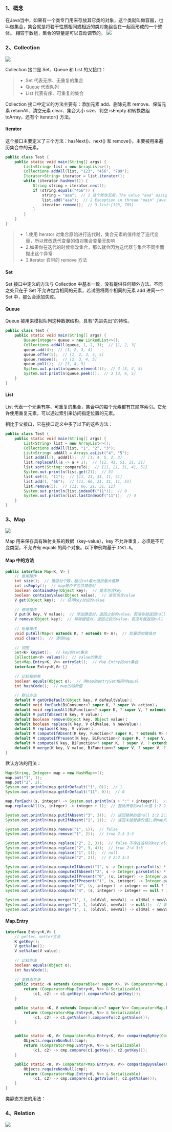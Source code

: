### 1、概念

在Java当中，如果有一个类专门用来存放其它类的对象，这个类就叫做容器，也叫做集合，集合就是将若干性质相同或相近的类对象组合在一起而形成的一个整体。
相较于数组，集合的容量是可以自动调节的。
![](imgs/CollectionAndMap.gif)



### 2、Collection

![](imgs/Collection.webp)

Collection 接口是 Set、Queue 和 List 的父接口：

> * Set 代表无序、无重复的集合
> * Queue 代表队列
> * List 代表有序、可重复的集合

Collection 接口中定义的方法主要有：添加元素 add、删除元素 remove、保留元素 retainAll、清空元素 clear、集合大小 size、判空 isEmpty 和转换数组 toArray，还有个 iterator() 方法。

#### Iterator

这个接口主要定义了三个方法：hasNext()、next() 和 remove()，主要被用来遍历集合中的元素。

```java
public class Test {
    public static void main(String[] args) {
        List<String> list = new ArrayList<>();
        Collections.addAll(list, "123", "456", "789");
        Iterator<String> iterator = list.iterator();
        while (iterator.hasNext()) {
            String string = iterator.next();
            if (string.equals("456")) {
                string = "aaa";  // 1 这个修改无用，The value "aaa" assigned to 'string' is never used
                list.add("aaa");  // 2 Exception in thread "main" java.util.ConcurrentModificationException
                iterator.remove();  // 3 list:[123, 789]
            }
        }
    }
}
```

> * 1.使用 Iterator 对集合原始进行迭代时，集合元素的值传给了迭代变量，所以修改迭代变量的值对集合变量无影响
> * 2.如果你在迭代的时候修改集合，那么就会因为迭代器与集合不同步而抛出这个异常
> * 3.Iterator 自带的 remove 方法

#### Set

Set 接口中定义的方法与 Collection 中基本一致，没有提供任何额外方法。不同之处只在于 Set 不允许包含相同的元素，若试图将两个相同的元素 add 进同一个 Set 中，那么会添加失败。 

#### Queue

Queue 被用来模拟队列这种数据结构，具有“先进先出”的特性。

```java
public class Test {
    public static void main(String[] args) {
        Queue<Integer> queue = new LinkedList<>();
        Collections.addAll(queue, 1, 2, 3);  // [1, 2, 3]
        queue.add(4);  // [1, 2, 3, 4]
        queue.offer(5);  // [1, 2, 3, 4, 5]
        queue.remove();  // [2, 3, 4, 5]
        queue.poll();  // [3, 4, 5]
        System.out.println(queue.element());  // 3 [3, 4, 5]
        System.out.println(queue.peek());  // 3 [3, 4, 5]
    }
}
```

#### List

List 代表一个元素有序、可重复的集合，集合中的每个元素都有其顺序索引。它允许使用重复元素，可以通过索引来访问指定位置的元素。

相比于父接口，它在接口定义中多了以下的这些方法：

```java
public class Test {
    public static void main(String[] args) {
        List<String> list = new ArrayList<>();
        Collections.addAll(list, "1", "2", "3");
        List<String> addAll = Arrays.asList("4", "5");
        list.addAll(1, addAll);  // [1, 4, 5, 2, 3]
        list.replaceAll(a -> a + 1);  // [11, 41, 51, 21, 31]
        list.sort(String::compareTo);  // [11, 21, 31, 41, 51]
        System.out.println(list.get(2));  // 31
        list.set(3, "11");  // [11, 21, 31, 11, 51]
        list.add(1, "66");  // [11, 66, 21, 31, 11, 51]
        list.remove(5);  // [11, 66, 21, 31, 11]
        System.out.println(list.indexOf("11"));  // 0
        System.out.println(list.lastIndexOf("11"));  // 4
    }
}
```



### 3、Map

![](imgs/Map.webp)

Map 用来保存具有映射关系的数据（key-value），key 不允许重复，必须是不可变类型，不允许有 equals 的两个对象。以下举例均基于 `JDK1.8`。

#### Map 中的方法

```java
public interface Map<K, V> {
    // 查询操作
    int size();  // 键值对个数，超过int最大值按最大值算
    int isEmpty();  // map是否不包含键值对
    boolean containsKey(Object key);  // 是否包含key
	boolean containsValue(Object value);  // 是否包含value
    V get(Object key);  // 获得key对应的value
    
    // 修改操作
    V put(K key, V value);  // 添加键值对，返回之前的value，若没有就返回null
	V remove(Object key);  // 移除键值对，返回之前的value，若没有就返回null
    
    // 批量操作
    void putAll(Map<? extends K, ? extends V> m);  // 批量添加键值对
    void clear();  // 清空map
    
    // 视图
    Set<K> keySet();  // key的set集合
    Collection<V> values();  // value的集合
    Set<Map.Entry<K, V>> entrySet();  // Map.Entry的set集合
    interface Entry<K,V> {}
    
    // 比较和哈希
    boolean equals(Object o);  // 两map的entrySet相同时equal
    int hashCode();  // map的哈希值
    
    // 默认方法
    default V getOrDefault(Object key, V defaultValue)； 
    default void forEach(BiConsumer<? super K, ? super V> action)；
    default void replaceAll(BiFunction<? super K, ? super V, ? extends V> function)；
    default V putIfAbsent(K key, V value)；
    default boolean remove(Object key, Object value)；
    default boolean replace(K key, V oldValue, V newValue)；
    default V replace(K key, V value)；
    default V computeIfAbsent(K key, Function<? super K, ? extends V> mappingFunction);
    default V computeIfPresent(K key, BiFunction<? super K, ? super V, ? extends V> remappingFunction);
    default V compute(K key, BiFunction<? super K, ? super V, ? extends V> remappingFunction);
    default V merge(K key, V value, BiFunction<? super V, ? super V, ? extends V> remappingFunction);
}
```

默认方法的用法：

```java
Map<String, Integer> map = new HashMap<>();
map.put("1", 1);
map.put("2", 2);
System.out.println(map.getOrDefault("1", 0));  // 1
System.out.println(map.getOrDefault("11", 0));  // 0

map.forEach((s, integer) -> System.out.println(s + ":" + integer));  // 1:1 2:2
map.replaceAll((s, integer) -> integer + 1);  // 替换所有的value值 1:2 2:3

System.out.println(map.putIfAbsent("3", 3));  // 返回替换的值null 1:2 2:3 3:3
System.out.println(map.putIfAbsent("1", 1));  // 返回未被替换的值2,原map内容不变

System.out.println(map.remove("1", 1));  // false
System.out.println(map.remove("1", 2));  // true 2:3 3:3

System.out.println(map.replace("2", 2, 3));  // false 不存在这样的key:oldValue
System.out.println(map.replace("2", 3, 4));  // true 2:4 3:3
System.out.println(map.replace("1", 1));  // null
System.out.println(map.replace("2", 2));  // 4 2:2 3:3

System.out.println(map.computeIfAbsent("1", s -> Integer.parseInt(s) * 2));  // 2 1:2 2:2 3:3
System.out.println(map.computeIfAbsent("2", s -> Integer.parseInt(s) * 2));  // 2 失败返回原有key的value值
System.out.println(map.computeIfPresent("0", (s, integer) -> Integer.parseInt(s) * 2 + integer));  // null 找不到key失败返回null
System.out.println(map.computeIfPresent("1", (s, integer) -> Integer.parseInt(s) * 2 + integer));  // 4 1:4 2:2 3:3
System.out.println(map.compute("4", (s, integer) -> integer == null ? Integer.parseInt(s) + 10 : 100));  // 14 1:4 2:2 3:3 4:14
System.out.println(map.compute("4", (s, integer) -> integer == null ? Integer.parseInt(s) + 10 : 100));  // 100 1:4 2:2 3:3 4:100

System.out.println(map.merge("1", 1, (oldVal, newVal) -> oldVal + newVal * 2));  // 如果存在则根据新旧value计算新值 6 1:6 2:2 3:3 4:100
System.out.println(map.merge("1", 1, (oldVal, newVal) -> null));  // 新值为null则删除key null 2:2 3:3 4:100
System.out.println(map.merge("1", 1, (oldVal, newVal) -> oldVal + newVal * 2));  // 不存在则直接添加newVal,不做计算 1 1:1 2:2 3:3 4:100
```

#### Map.Entry

```java
interface Entry<K,V> {
    // getter、setter方法
    K getKey();
    V getValue();
    V setValue(V value);
	
    // 比较方法
    boolean equals(Object o);
    int hashCode();
	
    // 类静态方法
    public static <K extends Comparable<? super K>, V> Comparator<Map.Entry<K,V>> comparingByKey() {
        return (Comparator<Map.Entry<K, V>> & Serializable)
            (c1, c2) -> c1.getKey().compareTo(c2.getKey());
    }

    public static <K, V extends Comparable<? super V>> Comparator<Map.Entry<K,V>> comparingByValue() {
        return (Comparator<Map.Entry<K, V>> & Serializable)
            (c1, c2) -> c1.getValue().compareTo(c2.getValue());
    }


    public static <K, V> Comparator<Map.Entry<K, V>> comparingByKey(Comparator<? super K> cmp) {
        Objects.requireNonNull(cmp);
        return (Comparator<Map.Entry<K, V>> & Serializable)
            (c1, c2) -> cmp.compare(c1.getKey(), c2.getKey());
    }

    public static <K, V> Comparator<Map.Entry<K, V>> comparingByValue(Comparator<? super V> cmp) {
        Objects.requireNonNull(cmp);
        return (Comparator<Map.Entry<K, V>> & Serializable)
            (c1, c2) -> cmp.compare(c1.getValue(), c2.getValue());
    }
}
```

类静态方法的用法：

### 4、Relation

![](imgs/collection.png)